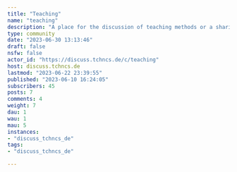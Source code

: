```yaml
---
title: "Teaching" 
name: "teaching"
description: "A place for the discussion of teaching methods or a sharing of labs and other tools.Rules:1. Treat others with respect.2. No Spam or Self-Promotion3. Students and non-teachers must remain positive and respectful.Other teaching related communities:- [!professors@lenny.ml](https://lemmy.ml/c/professors)- [!Education Technology@lemmy.ml](https://lemmy.ml/c/edtech)- [!teaching@lemmy.ml](https://lemmy.ml/c/teaching)- [Teachers' forum UK](https://lemmy.ml/c/teachers)- [Open Educational Resources](https://lemmy.ml/c/open_e_resources)"
type: community
date: "2023-06-30 13:13:46"
draft: false
nsfw: false
actor_id: "https://discuss.tchncs.de/c/teaching"
host: discuss.tchncs.de
lastmod: "2023-06-22 23:39:55"
published: "2023-06-10 16:24:05"
subscribers: 45
posts: 7
comments: 4
weight: 7
dau: 1
wau: 1
mau: 5
instances:
- "discuss_tchncs_de"
tags: 
- "discuss_tchncs_de"

---
```

